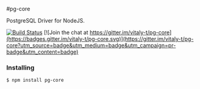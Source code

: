 #pg-core

PostgreSQL Driver for NodeJS.

[![Build Status](https://travis-ci.org/vitaly-t/pg-core.svg?branch=master)](https://travis-ci.org/vitaly-t/pg-core)
[![Join the chat at https://gitter.im/vitaly-t/pg-core](https://badges.gitter.im/vitaly-t/pg-core.svg)](https://gitter.im/vitaly-t/pg-core?utm_source=badge&utm_medium=badge&utm_campaign=pr-badge&utm_content=badge)

### Installing

```
$ npm install pg-core
```
